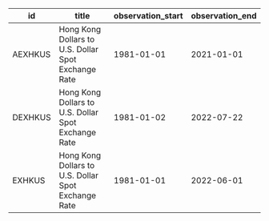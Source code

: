 | id      | title                                               | observation_start   | observation_end   |
|---------|-----------------------------------------------------|---------------------|-------------------|
| AEXHKUS | Hong Kong Dollars to U.S. Dollar Spot Exchange Rate | 1981-01-01          | 2021-01-01        |
| DEXHKUS | Hong Kong Dollars to U.S. Dollar Spot Exchange Rate | 1981-01-02          | 2022-07-22        |
| EXHKUS  | Hong Kong Dollars to U.S. Dollar Spot Exchange Rate | 1981-01-01          | 2022-06-01        |